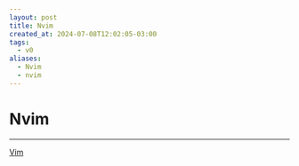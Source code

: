 ```yaml
---
layout: post
title: Nvim
created_at: 2024-07-08T12:02:05-03:00
tags:
  - v0
aliases:
  - Nvim
  - nvim
---
```

# Nvim
---

[Vim](2024-07-08-Vim.md)
